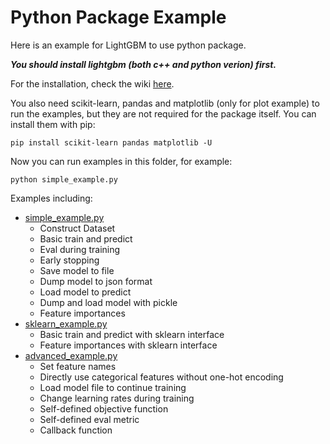 Python Package Example
=====================
Here is an example for LightGBM to use python package.

***You should install lightgbm (both c++ and python verion) first.***

For the installation, check the wiki [here](https://github.com/Microsoft/LightGBM/wiki/Installation-Guide).

You also need scikit-learn, pandas and matplotlib (only for plot example) to run the examples, but they are not required for the package itself. You can install them with pip:
```
pip install scikit-learn pandas matplotlib -U
```

Now you can run examples in this folder, for example:
```
python simple_example.py
```
Examples including:
- [simple_example.py](https://github.com/Microsoft/LightGBM/blob/master/examples/python-guide/simple_example.py)
    - Construct Dataset
    - Basic train and predict
    - Eval during training 
    - Early stopping
    - Save model to file
    - Dump model to json format
    - Load model to predict
    - Dump and load model with pickle
    - Feature importances
- [sklearn_example.py](https://github.com/Microsoft/LightGBM/blob/master/examples/python-guide/sklearn_example.py)
    - Basic train and predict with sklearn interface
    - Feature importances with sklearn interface
- [advanced_example.py](https://github.com/Microsoft/LightGBM/blob/master/examples/python-guide/advanced_example.py)
    - Set feature names
    - Directly use categorical features without one-hot encoding
    - Load model file to continue training
    - Change learning rates during training
    - Self-defined objective function
    - Self-defined eval metric
    - Callback function